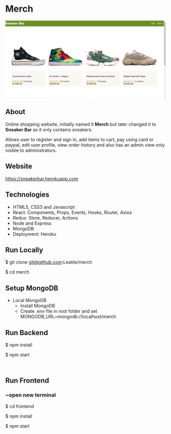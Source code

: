 # Merch

![alt text](screenshot.png "Sneaker Bar")

## About

Online shopping website, initially named it **Merch** but later changed it to **Sneaker Bar** as it only contains sneakers.

Allows user to register and sign in, add items to cart, pay using card or paypal, edit user profile, view order history and also has an admin view only visible to administrators.

## Website

https://sneakerbar.herokuapp.com

## Technologies

- HTML5, CSS3 and Javascript
- React: Components, Props, Events, Hooks, Router, Axios
- Redux: Store, Reducer, Actions
- Node and Express
- MongoDB
- Deployment: Heroku

## Run Locally

$ git clone git@github.com:Leatile/merch

$ cd merch

## Setup MongoDB

- Local MongoDB
  - Install MongoDB
  - Create .env file in root folder and set MONGODB_URL=mongodb://localhost/merch

## Run Backend

$ npm install

$ npm start

<br/>

## Run Frontend

### ~open new terminal

$ cd frontend

$ npm install

$ npm start
